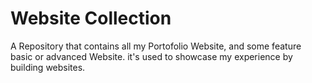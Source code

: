 # Website Collection
A Repository that contains all my Portofolio Website, and some feature basic or advanced Website. it's used to showcase my experience by building websites.  
